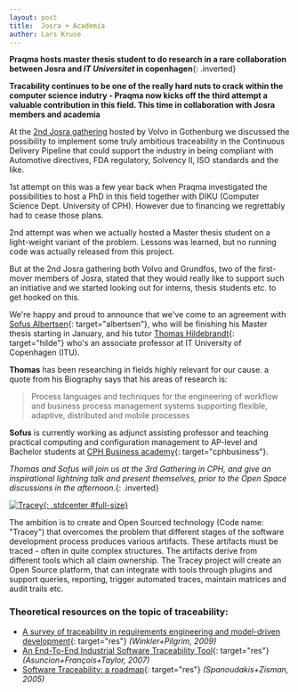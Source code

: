 ```yaml
---
layout: post
title:  Josra + Academia
author: Lars Kruse
---
```


__Praqma hosts master thesis student to do research in a rare collaboration between Josra and *IT Universitet* in copenhagen__{: .inverted}

__Tracability continues to be one of the really hard nuts to crack within the computer science indutry - Praqma now kicks off the third attempt a valuable contribution in this field. This time in collaboration with Josra members and academia__

At the [2nd Josra gathering](/gatherings/2nd-gathering-gothenburg.html) hosted by Volvo in Gothenburg we discussed the possibility to implement some truly ambitious traceability in the Continuous Delivery Pipeline that could support the industry in being compliant with Automotive directives, FDA regulatory, Solvency II, ISO standards and the like.

1st attempt on this was a few year back when Praqma investigated the possibilities to host a PhD in this field together with DIKU (Computer Science Dept. University of CPH). However due to financing we regrettably had to cease those plans.

2nd attempt was when we actually hosted a Master thesis student on a light-weight variant of the problem. Lessons was learned, but no running code was actually released from this project.

But at the 2nd Josra gathering both Volvo and Grundfos, two of the first-mover members of Josra, stated that they would really like to support such an initiative and we started looking out for interns, thesis students etc. to get hooked on this.

We're happy and proud to announce that we've come to an agreement with [Sofus Albertsen](https://www.linkedin.com/in/sofusalbertsen){: target="albertsen"}, who will be finishing his Master thesis starting in January, and his tutor [Thomas Hildebrandt](http://www.itu.dk/~hilde/){: target="hilde"} who's an associate professor at IT University of Copenhagen (ITU).

__Thomas__ has been researching in fields highly relevant for our cause. a quote from his Biography says that his areas of research is:

> Process languages and techniques for the engineering of workflow and business process management systems supporting flexible, adaptive, distributed and mobile processes

__Sofus__ is currently working as adjunct assisting professor and teaching practical computing and configuration management to AP-level and Bachelor students at [CPH Business academy](http://www.cphbusiness.dk/){: target="cphbusiness"}.

_Thomas and Sofus will join us at the 3rd Gathering in CPH, and give an inspirational lightning talk and present themselves, prior to the Open Space discussions in the afternoon._{: .inverted}

[![Tracey](/images/tracey.png){: .stdcenter #full-size}](/images/tracey.png)

The ambition is to create and Open Sourced technology (Code name: "Tracey") that overcomes the problem that different stages of the software development process produces various artifacts. These artifacts must be traced - often in quite complex structures. The artifacts derive from different tools which all claim ownership. The Tracey project will create an Open Source platform, that can integrate with tools through plugins and support queries, reporting, trigger automated traces, maintain matrices and audit trails etc.

### Theoretical resources on the topic of traceability:

* [A survey of traceability in requirements engineering and model-driven development](/res/winkler.pilgrim.2009.pdf){: target="res"} _(Winkler+Pilgrim, 2009)_
* [An End-To-End Industrial Software Traceability Tool](/res/Asuncion_et_al_2007__e2e_traceability_tool.pdf){: target="res"} _(Asuncion+François+Taylor, 2007)_
* [Software Traceability: a roadmap](/res/hseke05.pdf){: target="res"} _(Spanoudakis+Zisman, 2005)_
